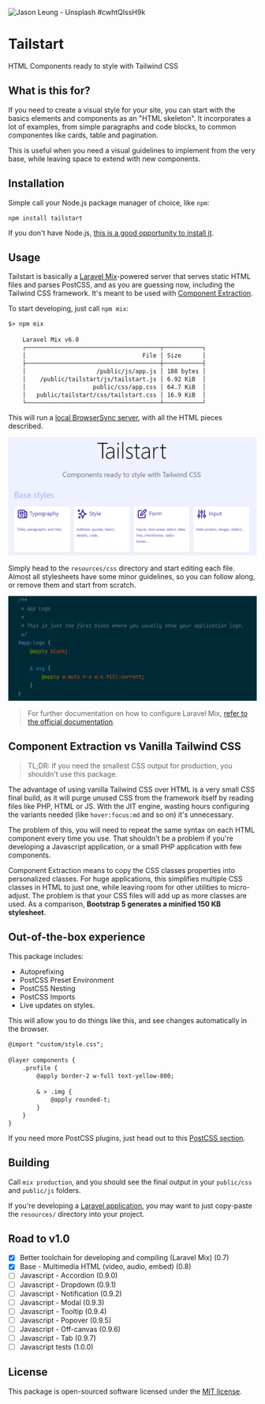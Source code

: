 ![Jason Leung - Unsplash #cwhtQIssH9k](https://images.unsplash.com/photo-1530153872981-9a7666670466?ixid=MnwxMjA3fDB8MHxwaG90by1wYWdlfHx8fGVufDB8fHx8&ixlib=rb-1.2.1&auto=format&fit=crop&w=1280&h=400&q=80)

# Tailstart

HTML Components ready to style with Tailwind CSS

## What is this for?

If you need to create a visual style for your site, you can start with the basics elements and components as an "HTML skeleton". It incorporates a lot of examples, from simple paragraphs and code blocks, to common componentes like cards, table and pagination.

This is useful when you need a visual guidelines to implement from the very base, while leaving space to extend with new components.

## Installation

Simple call your Node.js package manager of choice, like `npm`:

    npm install tailstart

If you don't have Node.js, [this is a good opportunity to install it](https://nodejs.org/).

## Usage

Tailstart is basically a [Laravel Mix](https://github.com/JeffreyWay/laravel-mix)-powered server that serves static HTML files and parses PostCSS, and as you are guessing now, including the Tailwind CSS framework. It's meant to be used with [Component Extraction](https://tailwindcss.com/docs/extracting-components).

To start developing, just call `npm mix`:

    $> npm mix
    
        Laravel Mix v6.0
        ┌──────────────────────────────────────┬───────────┐
        │                                 File │ Size      │
        ├──────────────────────────────────────┼───────────┤
        │                    /public/js/app.js │ 188 bytes │
        │    /public/tailstart/js/tailstart.js │ 6.92 KiB  │
        │                   public/css/app.css │ 64.7 KiB  │
        │   public/tailstart/css/tailstart.css │ 16.9 KiB  │
        └──────────────────────────────────────┴───────────┘

This will run a [local BrowserSync server](http://localhost:3000/), with all the HTML pieces described.

![img.png](index.png)

Simply head to the `resources/css` directory and start editing each file. Almost all stylesheets have some minor guidelines, so you can follow along, or remove them and start from scratch.

![img_1.png](css.png)

> For further documentation on how to configure Laravel Mix, [refer to the official documentation](https://laravel-mix.com/).

## Component Extraction vs Vanilla Tailwind CSS

> TL;DR: If you need the smallest CSS output for production, you shouldn't use this package. 

The advantage of using vanilla Tailwind CSS over HTML is a very small CSS final build, as it will purge unused CSS from the framework itself by reading files like PHP, HTML or JS. With the JIT engine, wasting hours configuring the variants needed (like `hover:focus:md` and so on) it's unnecessary.

The problem of this, you will need to repeat the same syntax on each HTML component every time you use. That shouldn't be a problem if you're developing a Javascript application, or a small PHP application with few components.

Component Extraction means to copy the CSS classes properties into personalized classes. For huge applications, this simplifies multiple CSS classes in HTML to just one, while leaving room for other utilities to micro-adjust. The problem is that your CSS files will add up as more classes are used. As a comparison, **Bootstrap 5 generates a minified 150 KB stylesheet**.

## Out-of-the-box experience

This package includes:

- Autoprefixing
- PostCSS Preset Environment
- PostCSS Nesting
- PostCSS Imports
- Live updates on styles. 

This will allow you to do things like this, and see changes automatically in the browser.

```postcss
@import "custom/style.css";

@layer components {
    .profile {
        @apply border-2 w-full text-yellow-800;
        
        & > .img {
            @apply rounded-t;
        }
    }
}
```

If you need more PostCSS plugins, just head out to this [PostCSS section](https://www.postcss.parts/).

## Building

Call `mix production`, and you should see the final output in your `public/css` and `public/js` folders.

If you're developing a [Laravel application](https://laravel.com/), you may want to just copy-paste the `resources/` directory into your project.

## Road to v1.0

- [x] Better toolchain for developing and compiling (Laravel Mix) (0.7)
- [x] Base - Multimedia HTML (video, audio, embed) (0.8)
- [ ] Javascript - Accordion (0.9.0)
- [ ] Javascript - Dropdown (0.9.1)
- [ ] Javascript - Notification (0.9.2)
- [ ] Javascript - Modal (0.9.3)
- [ ] Javascript - Tooltip (0.9.4)
- [ ] Javascript - Popover (0.9.5)
- [ ] Javascript - Off-canvas (0.9.6)
- [ ] Javascript - Tab (0.9.7)
- [ ] Javascript tests (1.0.0)

## License

This package is open-sourced software licensed under the [MIT license](LICENSE).